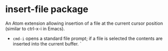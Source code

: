 # insert-file package

An Atom extension allowing insertion of a file at the current cursor position (similar to ctrl-x-i in Emacs).

 * `cmd-i` opens a standard file prompt; if a file is selected the contents are inserted into the current buffer.
`
